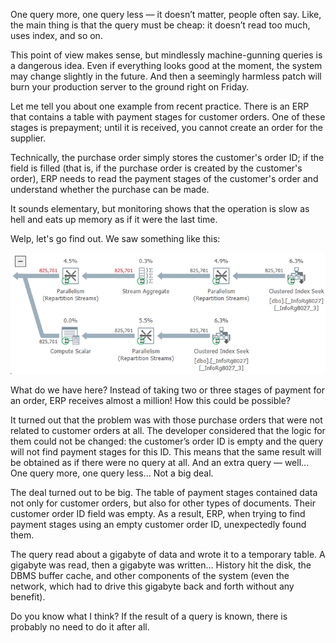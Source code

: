 ﻿One query more, one query less — it doesn’t matter, people often say. Like, the main thing is that the query must be cheap: it doesn’t read too much, uses index, and so on.

This point of view makes sense, but mindlessly machine-gunning queries is a dangerous idea. Even if everything looks good at the moment, the system may change slightly in the future. And then a seemingly harmless patch will burn your production server to the ground right on Friday.

Let me tell you about one example from recent practice. There is an ERP that contains a table with payment stages for customer orders. One of these stages is prepayment; until it is received, you cannot create an order for the supplier.

Technically, the purchase order simply stores the customer's order ID; if the field is filled (that is, if the purchase order is created by the customer's order), ERP needs to read the payment stages of the customer's order and understand whether the purchase can be made.

It sounds elementary, but monitoring shows that the operation is slow as hell and eats up memory as if it were the last time. 

Welp, let's go find out. We saw something like this:

![825701 records](payment-terms.png)

What do we have here? Instead of taking two or three stages of payment for an order, ERP receives almost a million! How this could be possible?

It turned out that the problem was with those purchase orders that were not related to customer orders at all. The developer considered that the logic for them could not be changed: the customer’s order ID is empty and the query will not find payment stages for this ID. This means that the same result will be obtained as if there were no query at all. And an extra query — well... One query more, one query less... Not a big deal.

The deal turned out to be big. The table of payment stages contained data not only for customer orders, but also for other types of documents. Their customer order ID field was empty. As a result, ERP, when trying to find payment stages using an empty customer order ID, unexpectedly found them.

The query read about a gigabyte of data and wrote it to a temporary table. A gigabyte was read, then a gigabyte was written... History hit the disk, the DBMS buffer cache, and other components of the system (even the network, which had to drive this gigabyte back and forth without any benefit).

Do you know what I think? If the result of a query is known, there is probably no need to do it after all.